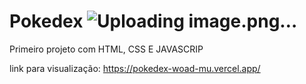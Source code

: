 # Pokedex ![Uploading image.png…]()

Primeiro projeto com HTML, CSS E JAVASCRIP

link para visualização: https://pokedex-woad-mu.vercel.app/
